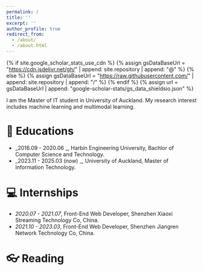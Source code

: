 ```yaml
---
permalink: /
title: ''
excerpt: ''
author_profile: true
redirect_from:
  - /about/
  - /about.html
---
```


{% if site.google_scholar_stats_use_cdn %}
{% assign gsDataBaseUrl = "https://cdn.jsdelivr.net/gh/" | append: site.repository | append: "@" %}
{% else %}
{% assign gsDataBaseUrl = "https://raw.githubusercontent.com/" | append: site.repository | append: "/" %}
{% endif %}
{% assign url = gsDataBaseUrl | append: "google-scholar-stats/gs_data_shieldsio.json" %}

<span class='anchor' id='about-me'></span>

I am the Master of IT student in University of Auckland. My research interest includes machine learning and multimodal learning.

# 📖 Educations

- _2016.09 - 2020.06 _, Harbin Engineering University, Bachlor of Computer Science and Technology.
- _2023.11 - 2025.03 (now) _, University of Auckland, Master of Information Technology.

# 💻 Internships

- _2020.07 - 2021.07_, Front-End Web Developer, Shenzhen Xiaoxi Streaming Technology Co, China.
- _2021.10 - 2023.03_, Front-End Web Developer, Shenzhen Jiangren Network Technology Co, China.

# 👓 Reading
